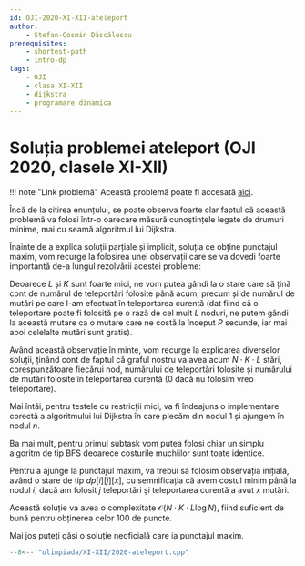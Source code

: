 ```yaml
---
id: OJI-2020-XI-XII-ateleport
author:
    - Ștefan-Cosmin Dăscălescu
prerequisites:
    - shortest-path
    - intro-dp
tags:
    - OJI
    - clasa XI-XII
    - dijkstra
    - programare dinamica
---
```


# Soluția problemei ateleport (OJI 2020, clasele XI-XII)

!!! note "Link problemă"
    Această problemă poate fi accesată [aici](https://kilonova.ro/problems/17/).

Încă de la citirea enunțului, se poate observa foarte clar faptul că această
problemă va folosi într-o oarecare măsură cunoștințele legate de drumuri minime,
mai cu seamă algoritmul lui Dijkstra.

Înainte de a explica soluții parțiale și implicit, soluția ce obține punctajul
maxim, vom recurge la folosirea unei observații care se va dovedi foarte
importantă de-a lungul rezolvării acestei probleme:

Deoarece $L$ și $K$ sunt foarte mici, ne vom putea gândi la o stare care să țină
cont de numărul de teleportări folosite până acum, precum și de numărul de mutări
pe care l-am efectuat în teleportarea curentă (dat fiind că o teleportare poate
fi folosită pe o rază de cel mult $L$ noduri, ne putem gândi la această mutare
ca o mutare care ne costă la început $P$ secunde, iar mai apoi celelalte mutări
sunt gratis).

Având această observație în minte, vom recurge la explicarea diverselor soluții,
ținând cont de faptul că graful nostru va avea acum $N \cdot K \cdot L$ stări,
corespunzătoare fiecărui nod, numărului de teleportări folosite și numărului
de mutări folosite în teleportarea curentă (0 dacă nu folosim vreo teleportare).

Mai întâi, pentru testele cu restricții mici, va fi îndeajuns o implementare
corectă a algoritmului lui Dijkstra în care plecăm din nodul 1 și ajungem în
nodul $n$.

Ba mai mult, pentru primul subtask vom putea folosi chiar un simplu algoritm
de tip BFS deoarece costurile muchiilor sunt toate identice.

Pentru a ajunge la punctajul maxim, va trebui să folosim observația inițială,
având o stare de tip $dp[i][j][x]$, cu semnificația că avem costul minim până
la nodul $i$, dacă am folosit $j$ teleportări și teleportarea curentă a avut
$x$ mutări.

Această soluție va avea o complexitate $\mathcal{O}(N \cdot K \cdot L \log N)$, fiind
suficient de bună pentru obținerea celor 100 de puncte.

Mai jos puteți găsi o soluție neoficială care ia punctajul maxim.

```cpp
--8<-- "olimpiada/XI-XII/2020-ateleport.cpp"
```